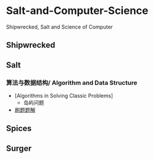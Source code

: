 # Salt-and-Computer-Science
Shipwrecked, Salt and Science of Computer
## Shipwrecked

## Salt
### 算法与数据结构/ Algorithm and Data Structure
- [Algorithms in Solving Classic Problems]
  - 岛屿问题
- [刷题题解](Algorithms/刷题题解.md)

## Spices

## Surger
